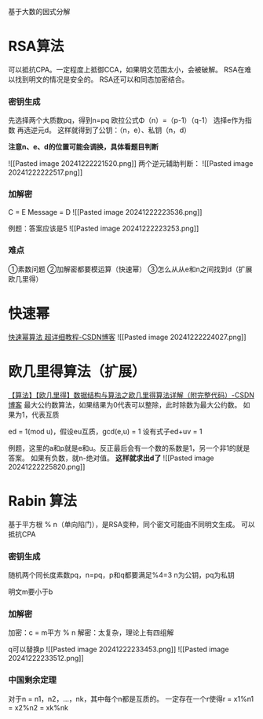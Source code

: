 基于大数的因式分解

# RSA算法
可以抵抗CPA。一定程度上抵御CCA，如果明文范围太小，会被破解。
RSA在难以找到明文的情况是安全的。
RSA还可以和同态加密结合。
### 密钥生成

先选择两个大质数pq，得到n=pq
欧拉公式Φ（n）=（p-1）（q-1）
选择e作为指数
再选逆元d。
这样就得到了公钥：（n，e）、私钥（n，d）

**注意n、e、d的位置可能会调换，具体看题目判断**

![[Pasted image 20241222221520.png]]
两个逆元辅助判断：
![[Pasted image 20241222222517.png]]
### 加解密

C = E
Message = D
![[Pasted image 20241222223536.png]]

例题：答案应该是5
![[Pasted image 20241222223253.png]]

### 难点
①素数问题
②加解密都要模运算（快速幂）
③怎么从从e和n之间找到d（扩展欧几里得）


# 快速幂
[快速幂算法 超详细教程-CSDN博客](https://blog.csdn.net/m0_52072919/article/details/116400820)
![[Pasted image 20241222224027.png]]

# 欧几里得算法（扩展）
[【算法】【欧几里得】数据结构与算法之欧几里得算法详解（附完整代码）-CSDN博客](https://blog.csdn.net/crr411422/article/details/129462999)
最大公约数算法，如果结果为0代表可以整除，此时除数为最大公约数。
如果为1，代表互质

ed = 1(mod u)，假设eu互质，gcd(e,u) = 1
设有式子ed+uv = 1

例题，这里的a和p就是e和u。反正最后会有一个数的系数是1，另一个非1的就是答案。
如果有负数，就n-绝对值。
**这样就求出d了**
![[Pasted image 20241222225820.png]]


# Rabin 算法
基于平方根 % n（单向陷门），是RSA变种，同个密文可能由不同明文生成。
可以抵抗CPA

### 密钥生成
随机两个同长度素数pq，n=pq，p和q都要满足%4=3
n为公钥，pq为私钥

明文m要小于b

### 加解密
加密：c = m平方 % n
解密：太复杂，理论上有四组解

q可以替换p
![[Pasted image 20241222233453.png]]
![[Pasted image 20241222233512.png]]


### 中国剩余定理
对于n = n1，n2，...，nk，其中每个n都是互质的。
一定存在一个r使得r = x1%n1 = x2%n2 = xk%nk
